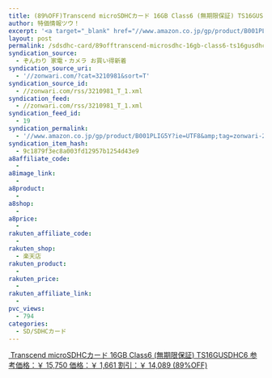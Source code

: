 ```yaml
---
title: (89%OFF)Transcend microSDHCカード 16GB Class6 (無期限保証) TS16GUSDHC6 ￥1,661
author: 特価情報ツウ！
excerpt: '<a target="_blank" href="//www.amazon.co.jp/gp/product/B001PLIG5Y?ie=UTF8&amp;tag=zonwari-22&amp;linkCode=as2&amp;camp=247&amp;creative=7399&amp;creativeASIN=B001PLIG5Y"><img src="//ecx.images-amazon.com/images/I/41UNKcN2bwL._SL100_.jpg"><br>Transcend microSDHC&#12459;&#12540;&#12489; 16GB Class6 (&#28961;&#26399;&#38480;&#20445;&#35388;) TS16GUSDHC6<br>&#21442;&#32771;&#20385;&#26684;&#65306;&#65509; 15,750<br>&#20385;&#26684;&#65306;&#65509; 1,661<br>&#21106;&#24341;&#65306;&#65509; 14,089 (89%OFF)</a>'
layout: post
permalink: /sdsdhc-card/89offtranscend-microsdhc-16gb-class6-ts16gusdhc6-1661.html
syndication_source:
  - ぞんわり 家電・カメラ お買い得新着
syndication_source_uri:
  - '//zonwari.com/?cat=3210981&sort=T'
syndication_source_id:
  - //zonwari.com/rss/3210981_T_1.xml
syndication_feed:
  - //zonwari.com/rss/3210981_T_1.xml
syndication_feed_id:
  - 19
syndication_permalink:
  - '//www.amazon.co.jp/gp/product/B001PLIG5Y?ie=UTF8&amp;tag=zonwari-22&amp;linkCode=as2&amp;camp=247&amp;creative=7399&amp;creativeASIN=B001PLIG5Y'
syndication_item_hash:
  - 9c1879f3ec8a003fd12957b1254d43e9
a8affiliate_code:
  -
a8image_link:
  -
a8product:
  -
a8shop:
  -
a8price:
  -
rakuten_affiliate_code:
  -
rakuten_shop:
  - 楽天店
rakuten_product:
  -
rakuten_price:
  -
rakuten_affiliate_link:
  -
pvc_views:
  - 794
categories:
  - SD/SDHCカード
---
```

[<img src='//i0.wp.com/ecx.images-amazon.com/images/I/41UNKcN2bwL._SL150_.jpg?w=546' title="" alt="" data-recalc-dims="1" />
Transcend microSDHCカード 16GB Class6 (無期限保証) TS16GUSDHC6
参考価格：￥ 15,750
価格：￥ 1,661
割引：￥ 14,089 (89%OFF)][1]

 [1]: //www.amazon.co.jp/gp/product/B001PLIG5Y?ie=UTF8&#038;tag=tokkajohotsu-22&#038;linkCode=as2&#038;camp=247&#038;creative=7399&#038;creativeASIN=B001PLIG5Y